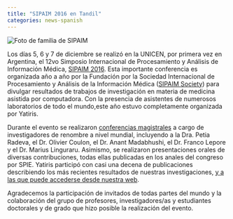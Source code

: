 ```yaml
---
title: "SIPAIM 2016 en Tandil"
categories: news-spanish
---
```


<div class="image-post-container">
    <img src="/images/news/sipaim2016.jpg" title="Foto de familia de SIPAIM" />
</div>

Los días 5, 6 y 7 de diciembre se realizó en la UNICEN, por primera vez en Argentina, el 12vo Simposio Internacional de Procesamiento y Análisis de Información Médica, [SIPAIM 2016](http://www.sipaim.org/history/2016/home). Esta importante conferencia es organizada año a año por la Fundación por la Sociedad Internacional de Procesamiento y Análisis de la Información Médica ([SIPAIM Society](http://www.sipaim.org/society/)) para divulgar resultados de trabajos de investigación en materia de medicina asistida por computadora. Con la presencia de asistentes de numerosos laboratorios de todo el mundo,este año estuvo completamente organizada por Yatiris.

Durante el evento se realizaron [conferencias magistrales](http://www.sipaim.org/history/2016/keynote-speakers) a cargo de investigadores de renombre a nivel mundial, incluyendo a la Dra. Petia Radeva, el Dr. Olivier Coulon, el Dr. Anant Madabhushi, el Dr. Franco Lepore y el Dr. Marius Linguraru. Asimismo, se realizaron presentaciones orales de diversas contribuciones, todas ellas publicadas en los anales del congreso por SPIE. Yatiris participó con casi una decena de publicaciones describiendo los más recientes resultados de nuestras investigaciones, [y a las que puede accederse desde nuestra web](https://yatiris.github.io/publication/).

Agradecemos la participación de invitados de todas partes del mundo y la colaboración del grupo de profesores, investigadores/as y estudiantes doctorales y de grado que hizo posible la realización del evento.